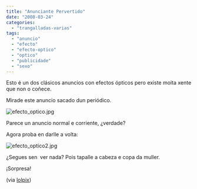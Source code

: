 ```yaml
---
title: "Anunciante Pervertido"
date: "2008-03-24"
categories: 
  - "trangalladas-varias"
tags: 
  - "anuncio"
  - "efecto"
  - "efecto-optico"
  - "optico"
  - "publicidade"
  - "sexo"
---
```


Esto é un dos clásicos anuncios con efectos ópticos pero existe moita xente que non o coñece.

Mirade este anuncio sacado dun periódico.

![efecto_optico.jpg](images/efecto_optico.jpg)

Parece un anuncio normal e corriente, ¿verdade?

Agora proba en darlle a volta:

![efecto_optico2.jpg](images/efecto_optico2.jpg)

¿Segues sen  ver nada? Pois tapalle a cabeza e copa da muller.

¡Sorpresa!

(via [lolpix](http://www.lolpix.com/))
